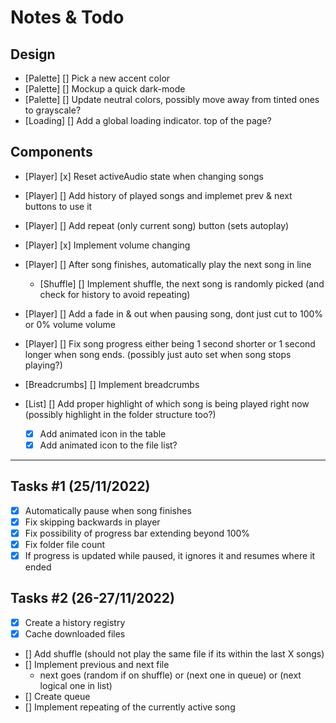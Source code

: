 # Notes & Todo

## Design

- [Palette] [] Pick a new accent color
- [Palette] [] Mockup a quick dark-mode
- [Palette] [] Update neutral colors, possibly move away from tinted ones to grayscale?
- [Loading] [] Add a global loading indicator. top of the page?

## Components

- [Player] [x]  Reset activeAudio state when changing songs
- [Player] []  Add history of played songs and implemet prev & next buttons to use it
- [Player] []  Add repeat (only current song) button (sets autoplay)
- [Player] [x]  Implement volume changing
- [Player] []  After song finishes, automatically play the next song in line
  - [Shuffle] []  Implement shuffle, the next song is randomly picked (and check for history to avoid repeating)

- [Player] []  Add a fade in & out when pausing song, dont just cut to 100% or 0% volume volume
- [Player] []  Fix song progress either being 1 second shorter or 1 second longer when song ends. (possibly just auto set when song stops playing?)

- [Breadcrumbs] []  Implement breadcrumbs

- [List] []  Add proper highlight of which song is being played right now (possibly highlight in the folder structure too?)
  - [x] Add animated icon in the table
  - [x] Add animated icon to the file list?

--------------

## Tasks #1 (25/11/2022)

- [x] Automatically pause when song finishes
- [x] Fix skipping backwards in player
- [x] Fix possibility of progress bar extending beyond 100%
- [x] Fix folder file count
- [x] If progress is updated while paused, it ignores it and resumes where it ended

## Tasks #2 (26-27/11/2022)

- [x] Create a history registry
- [x] Cache downloaded files

- [] Add shuffle (should not play the same file if its within the last X songs)
- [] Implement previous and next file
  - next goes (random if on shuffle) or (next one in queue) or (next logical one in list)
- [] Create queue
- [] Implement repeating of the currently active song
